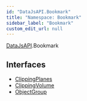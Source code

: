 ```yaml
---
id: "DataJsAPI.Bookmark"
title: "Namespace: Bookmark"
sidebar_label: "Bookmark"
custom_edit_url: null
---
```


[DataJsAPI](DataJsAPI.md).Bookmark

## Interfaces

- [ClippingPlanes](../interfaces/DataJsAPI.Bookmark.ClippingPlanes.md)
- [ClippingVolume](../interfaces/DataJsAPI.Bookmark.ClippingVolume.md)
- [ObjectGroup](../interfaces/DataJsAPI.Bookmark.ObjectGroup.md)

